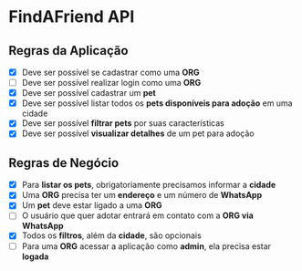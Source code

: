 # FindAFriend API

## Regras da Aplicação

- [x] Deve ser possível se cadastrar como uma **ORG**  
- [ ] Deve ser possível realizar login como uma **ORG**  
- [x] Deve ser possível cadastrar um **pet**  
- [x] Deve ser possível listar todos os **pets disponíveis para adoção** em uma cidade  
- [x] Deve ser possível **filtrar pets** por suas características  
- [x] Deve ser possível **visualizar detalhes** de um pet para adoção  

## Regras de Negócio

- [x] Para **listar os pets**, obrigatoriamente precisamos informar a **cidade**  
- [x] Uma **ORG** precisa ter um **endereço** e um número de **WhatsApp**  
- [x] Um **pet** deve estar ligado a uma **ORG**  
- [ ] O usuário que quer adotar entrará em contato com a **ORG via WhatsApp**  
- [x] Todos os **filtros**, além da **cidade**, são opcionais  
- [ ] Para uma **ORG** acessar a aplicação como **admin**, ela precisa estar **logada**  
